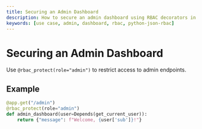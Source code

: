 ```yaml
---
title: Securing an Admin Dashboard
description: How to secure an admin dashboard using RBAC decorators in python-json-rbac.
keywords: [use case, admin, dashboard, rbac, python-json-rbac]
---
```


# Securing an Admin Dashboard

Use `@rbac_protect(role="admin")` to restrict access to admin endpoints.

## Example
```python
@app.get("/admin")
@rbac_protect(role="admin")
def admin_dashboard(user=Depends(get_current_user)):
    return {"message": f"Welcome, {user['sub']}!"}
``` 
